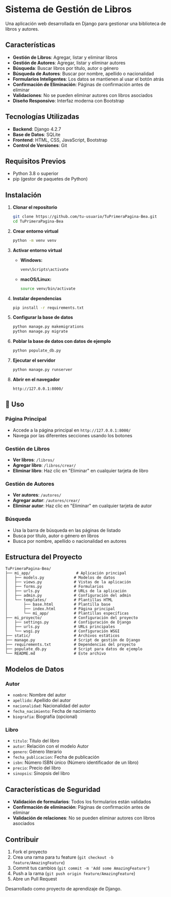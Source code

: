 # Sistema de Gestión de Libros

Una aplicación web desarrollada en Django para gestionar una biblioteca de libros y autores.

## Características

- **Gestión de Libros**: Agregar, listar y eliminar libros
- **Gestión de Autores**: Agregar, listar y eliminar autores
- **Búsqueda**: Buscar libros por título, autor o género
- **Búsqueda de Autores**: Buscar por nombre, apellido o nacionalidad
- **Formularios Inteligentes**: Los datos se mantienen al usar el botón atrás
- **Confirmación de Eliminación**: Páginas de confirmación antes de eliminar
- **Validaciones**: No se pueden eliminar autores con libros asociados
- **Diseño Responsivo**: Interfaz moderna con Bootstrap

## Tecnologías Utilizadas

- **Backend**: Django 4.2.7
- **Base de Datos**: SQLite
- **Frontend**: HTML, CSS, JavaScript, Bootstrap
- **Control de Versiones**: Git

## Requisitos Previos

- Python 3.8 o superior
- pip (gestor de paquetes de Python)

## Instalación

1. **Clonar el repositorio**
   ```bash
   git clone https://github.com/tu-usuario/TuPrimeraPagina-Bea.git
   cd TuPrimeraPagina-Bea
   ```

2. **Crear entorno virtual**
   ```bash
   python -m venv venv
   ```

3. **Activar entorno virtual**
   - **Windows:**
     ```bash
     venv\Scripts\activate
     ```
   - **macOS/Linux:**
     ```bash
     source venv/bin/activate
     ```

4. **Instalar dependencias**
   ```bash
   pip install -r requirements.txt
   ```

5. **Configurar la base de datos**
   ```bash
   python manage.py makemigrations
   python manage.py migrate
   ```

6. **Poblar la base de datos con datos de ejemplo**
   ```bash
   python populate_db.py
   ```

7. **Ejecutar el servidor**
   ```bash
   python manage.py runserver
   ```

8. **Abrir en el navegador**
   ```
   http://127.0.0.1:8000/
   ```

## 📖 Uso

### Página Principal
- Accede a la página principal en `http://127.0.0.1:8000/`
- Navega por las diferentes secciones usando los botones

### Gestión de Libros
- **Ver libros**: `/libros/`
- **Agregar libro**: `/libros/crear/`
- **Eliminar libro**: Haz clic en "Eliminar" en cualquier tarjeta de libro

### Gestión de Autores
- **Ver autores**: `/autores/`
- **Agregar autor**: `/autores/crear/`
- **Eliminar autor**: Haz clic en "Eliminar" en cualquier tarjeta de autor

### Búsqueda
- Usa la barra de búsqueda en las páginas de listado
- Busca por título, autor o género en libros
- Busca por nombre, apellido o nacionalidad en autores

## Estructura del Proyecto

```
TuPrimeraPagina-Bea/
├── mi_app/                    # Aplicación principal
│   ├── models.py             # Modelos de datos
│   ├── views.py              # Vistas de la aplicación
│   ├── forms.py              # Formularios
│   ├── urls.py               # URLs de la aplicación
│   ├── admin.py              # Configuración del admin
│   └── templates/            # Plantillas HTML
│       ├── base.html         # Plantilla base
│       ├── index.html        # Página principal
│       └── mi_app/           # Plantillas específicas
├── mi_proyecto/              # Configuración del proyecto
│   ├── settings.py           # Configuración de Django
│   ├── urls.py               # URLs principales
│   └── wsgi.py               # Configuración WSGI
├── static/                   # Archivos estáticos
├── manage.py                 # Script de gestión de Django
├── requirements.txt          # Dependencias del proyecto
├── populate_db.py            # Script para datos de ejemplo
└── README.md                 # Este archivo
```

## Modelos de Datos

### Autor
- `nombre`: Nombre del autor
- `apellido`: Apellido del autor
- `nacionalidad`: Nacionalidad del autor
- `fecha_nacimiento`: Fecha de nacimiento
- `biografia`: Biografía (opcional)

### Libro
- `titulo`: Título del libro
- `autor`: Relación con el modelo Autor
- `genero`: Género literario
- `fecha_publicacion`: Fecha de publicación
- `isbn`: Número ISBN único (Número identificador de un libro)
- `precio`: Precio del libro
- `sinopsis`: Sinopsis del libro

## Características de Seguridad

- **Validación de formularios**: Todos los formularios están validados
- **Confirmación de eliminación**: Páginas de confirmación antes de eliminar
- **Validación de relaciones**: No se pueden eliminar autores con libros asociados

## Contribuir

1. Fork el proyecto
2. Crea una rama para tu feature (`git checkout -b feature/AmazingFeature`)
3. Commit tus cambios (`git commit -m 'Add some AmazingFeature'`)
4. Push a la rama (`git push origin feature/AmazingFeature`)
5. Abre un Pull Request

Desarrollado como proyecto de aprendizaje de Django.
